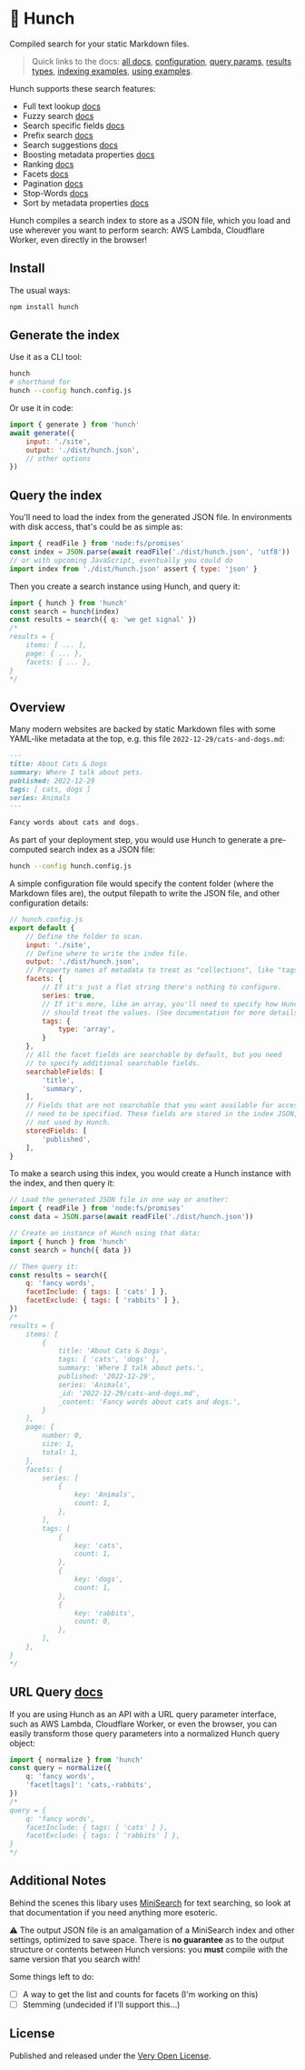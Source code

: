 # 🔎 Hunch

Compiled search for your static Markdown files.

> Quick links to the docs: [all docs](https://hunchjs.com/docs/category/recipes-using), [configuration](https://hunchjs.com/docs/configuration), [query params](https://hunchjs.com/docs/searching), [results types](https://hunchjs.com/docs/results), [indexing examples](https://hunchjs.com/docs/category/recipes-indexing), [using examples](https://hunchjs.com/docs/category/recipes-using).

Hunch supports these search features:

- Full text lookup [docs](https://hunchjs.com/docs/searching#full-text-lookup)
- Fuzzy search [docs](https://hunchjs.com/docs/searching#fuzzy-search)
- Search specific fields [docs](https://hunchjs.com/docs/searching#specific-fields)
- Prefix search [docs](https://hunchjs.com/docs/searching#prefix)
- Search suggestions [docs](https://hunchjs.com/docs/searching#suggest)
- Boosting metadata properties [docs](https://hunchjs.com/docs/searching#boost)
- Ranking [docs](https://hunchjs.com/docs/searching#score)
- Facets [docs](https://hunchjs.com/docs/searching#facet)
- Pagination [docs](https://hunchjs.com/docs/searching#pagination)
- Stop-Words [docs](https://hunchjs.com/docs/searching#stop-words)
- Sort by metadata properties [docs](https://hunchjs.com/docs/searching#metadata-sort)

Hunch compiles a search index to store as a JSON file, which you load and use wherever you want to perform search: AWS Lambda, Cloudflare Worker, even directly in the browser!

## Install

The usual ways:

```bash
npm install hunch
```

## Generate the index

Use it as a CLI tool:

```bash
hunch
# shorthand for
hunch --config hunch.config.js
```

Or use it in code:

```js
import { generate } from 'hunch'
await generate({
	input: './site',
	output: './dist/hunch.json',
	// other options
})
```

## Query the index

You'll need to load the index from the generated JSON file. In environments with disk access, that's could be as simple as:

```js
import { readFile } from 'node:fs/promises'
const index = JSON.parse(await readFile('./dist/hunch.json', 'utf8'))
// or with upcoming JavaScript, eventually you could do
import index from './dist/hunch.json' assert { type: 'json' }
```

Then you create a search instance using Hunch, and query it:

```js
import { hunch } from 'hunch'
const search = hunch(index)
const results = search({ q: 'we get signal' })
/*
results = {
	items: [ ... ],
	page: { ... },
	facets: { ... },
}
*/
```

## Overview

Many modern websites are backed by static Markdown files with some YAML-like metadata at the top, e.g. this file `2022-12-29/cats-and-dogs.md`:

```md
---
title: About Cats & Dogs
summary: Where I talk about pets.
published: 2022-12-29
tags: [ cats, dogs ]
series: Animals
---

Fancy words about cats and dogs.
```

As part of your deployment step, you would use Hunch to generate a pre-computed search index as a JSON file:

```bash
hunch --config hunch.config.js
```

A simple configuration file would specify the content folder (where the Markdown files are), the output filepath to write the JSON file, and other configuration details:

```js
// hunch.config.js
export default {
	// Define the folder to scan.
	input: './site',
	// Define where to write the index file.
	output: './dist/hunch.json',
	// Property names of metadata to treat as "collections", like "tags" or "authors".
	facets: {
		// If it's just a flat string there's nothing to configure.
		series: true,
		// If it's more, like an array, you'll need to specify how Hunch
		// should treat the values. (See documentation for more details.)
		tags: {
			type: 'array',
		}
	},
	// All the facet fields are searchable by default, but you need
	// to specify additional searchable fields.
	searchableFields: [
		'title',
		'summary',
	],
	// Fields that are not searchable that you want available for access
	// need to be specified. These fields are stored in the index JSON, but
	// not used by Hunch.
	storedFields: [
		'published',
	],
}
```

To make a search using this index, you would create a Hunch instance with the index, and then query it:

```js
// Load the generated JSON file in one way or another:
import { readFile } from 'node:fs/promises'
const data = JSON.parse(await readFile('./dist/hunch.json'))

// Create an instance of Hunch using that data:
import { hunch } from 'hunch'
const search = hunch({ data })

// Then query it:
const results = search({
	q: 'fancy words',
	facetInclude: { tags: [ 'cats' ] },
	facetExclude: { tags: [ 'rabbits' ] },
})
/*
results = {
	items: [
		{
			title: 'About Cats & Dogs',
			tags: [ 'cats', 'dogs' ],
			summary: 'Where I talk about pets.',
			published: '2022-12-29',
			series: 'Animals',
			_id: '2022-12-29/cats-and-dogs.md',
			_content: 'Fancy words about cats and dogs.',
		}
	],
	page: {
		number: 0,
		size: 1,
		total: 1,
	},
	facets: {
		series: [
			{
				key: 'Animals',
				count: 1,
			},
		],
		tags: [
			{
				key: 'cats',
				count: 1,
			},
			{
				key: 'dogs',
				count: 1,
			},
			{
				key: 'rabbits',
				count: 0,
			},
		],
	},
}
*/
```

## URL Query [docs](https://hunchjs.com/docs/searching)

If you are using Hunch as an API with a URL query parameter interface, such as AWS Lambda, Cloudflare Worker, or even the browser, you can easily transform those query parameters into a normalized Hunch query object:

```js
import { normalize } from 'hunch'
const query = normalize({
	q: 'fancy words',
	'facet[tags]': 'cats,-rabbits',
})
/*
query = {
	q: 'fancy words',
	facetInclude: { tags: [ 'cats' ] },
	facetExclude: { tags: [ 'rabbits' ] },
}
*/
```

## Additional Notes

Behind the scenes this libary uses [MiniSearch](https://github.com/lucaong/minisearch) for text searching, so look at that documentation if you need anything more esoteric.

⚠️ The output JSON file is an amalgamation of a MiniSearch index and other settings, optimized to save space. There is **no guarantee** as to the output structure or contents between Hunch versions: you **must** compile with the same version that you search with!

Some things left to do:
- [ ] A way to get the list and counts for facets (I'm working on this)
- [ ] Stemming (undecided if I'll support this...)

## License

Published and released under the [Very Open License](http://veryopenlicense.com).
